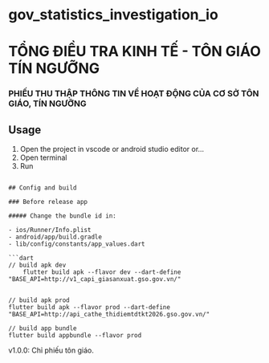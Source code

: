 # gov_statistics_investigation_io
# TỔNG ĐIỀU TRA KINH TẾ - TÔN GIÁO TÍN NGƯỠNG

### PHIẾU THU THẬP THÔNG TIN VỀ HOẠT ĐỘNG CỦA CƠ SỞ TÔN GIÁO, TÍN NGƯỠNG

## **Usage**

1. Open the project in vscode or android studio editor or...
2. Open terminal
3. Run 
```
 
## Config and build

### Before release app

##### Change the bundle id in:

- ios/Runner/Info.plist
- android/app/build.gradle
- lib/config/constants/app_values.dart

```dart
// build apk dev 
    flutter build apk --flavor dev --dart-define "BASE_API=http://v1_capi_giasanxuat.gso.gov.vn/"
 

```
```
// build apk prod
flutter build apk --flavor prod --dart-define "BASE_API=http://api_cathe_thidiemtdtkt2026.gso.gov.vn/"
```
```
// build app bundle
flutter build appbundle --flavor prod
```

v1.0.0: Chỉ phiếu tôn giáo.